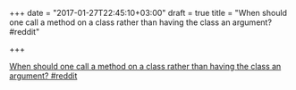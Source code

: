 +++
date = "2017-01-27T22:45:10+03:00"
draft = true
title = "When should one call a method on a class rather than having the class an argument?  #reddit"

+++

<p><a href="https://t.co/S5as45fUtj">When should one call a method on a class rather than having the class an argument?  #reddit</a></p>
